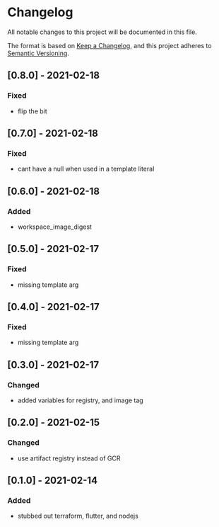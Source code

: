 # Changelog
All notable changes to this project will be documented in this file.

The format is based on [Keep a Changelog](https://keepachangelog.com/en/1.0.0/),
and this project adheres to [Semantic Versioning](https://semver.org/spec/v2.0.0.html).

## [0.8.0] - 2021-02-18
### Fixed
- flip the bit
## [0.7.0] - 2021-02-18
### Fixed
- cant have a null when used in a template literal
## [0.6.0] - 2021-02-18
### Added
- workspace_image_digest
## [0.5.0] - 2021-02-17
### Fixed
- missing template arg
## [0.4.0] - 2021-02-17
### Fixed
- missing template arg

## [0.3.0] - 2021-02-17
### Changed
- added variables for registry, and image tag

## [0.2.0] - 2021-02-15
### Changed
- use artifact registry instead of GCR


## [0.1.0] - 2021-02-14
### Added
- stubbed out terraform, flutter, and nodejs

